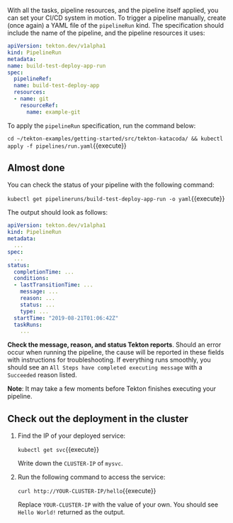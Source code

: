 With all the tasks, pipeline resources, and the pipeline itself applied,
you can set your CI/CD system in motion. To trigger a pipeline manually,
create (once again) a YAML file of the `pipelineRun` kind. The specification
should include the name of the pipeline, and the pipeline resources it uses:

```yaml
apiVersion: tekton.dev/v1alpha1
kind: PipelineRun
metadata:
name: build-test-deploy-app-run
spec:
  pipelineRef:
  name: build-test-deploy-app
  resources:
  - name: git
    resourceRef:
      name: example-git
```

To apply the `pipelineRun` specification, run the command below:

`cd ~/tekton-examples/getting-started/src/tekton-katacoda/ && kubectl apply -f pipelines/run.yaml`{{execute}}

## Almost done

You can check the status of your pipeline with the following command:

`kubectl get pipelineruns/build-test-deploy-app-run -o yaml`{{execute}}

The output should look as follows:

```yaml
apiVersion: tekton.dev/v1alpha1
kind: PipelineRun
metadata:
  ...  
spec:
  ...
status:
  completionTime: ...
  conditions:
  - lastTransitionTime: ...
    message: ...
    reason: ...
    status: ...
    type: ...
  startTime: "2019-08-21T01:06:42Z"
  taskRuns:
    ...
```

**Check the message, reason, and status Tekton reports**. Should an error occur
when running the pipeline, the cause will be reported in these fields with
instructions for troubleshooting. If everything runs smoothly, you should see
an `All Steps have completed executing message` with a `Succeeded` reason
listed.

**Note**: It may take a few moments before Tekton finishes executing your
pipeline.

## Check out the deployment in the cluster

1. Find the IP of your deployed service:

    `kubectl get svc`{{execute}}

    Write down the `CLUSTER-IP` of `mysvc`.

2. Run the following command to access the service:

    `curl http://YOUR-CLUSTER-IP/hello`{{execute}}
  
    Replace `YOUR-CLUSTER-IP` with the value of your own. You should see
    `Hello World!` returned as the output.
